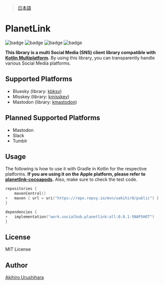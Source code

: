 > [日本語](./docs/README_ja.md)

# PlanetLink

![badge][badge-js]
![badge][badge-jvm]
![badge][badge-ios]
![badge][badge-mac]

**This library is a multi Social Media (SNS) client library compatible with [Kotlin Multiplatform](https://kotlinlang.org/docs/multiplatform.html).**
By using this library, you can transparently handle various Social Media platforms.

## Supported Platforms

- Bluesky (library: [kbksy](https://github.com/uakihir0/kbsky))
- Misskey (library: [kmisskey](https://github.com/uakihir0/kmisskey))
- Mastodon (library: [kmastodon](https://github.com/uakihir0/kmastodon))

## Planned Supported Platforms

- Mastodon
- Slack
- Tumblr

## Usage

The following is how to use it with Gradle in Kotlin for the respective platforms. **If you are using it on the Apple platform, please refer to [planetlink-cocoapods](https://github.com/uakihir0/planetlink-cocoapods).** Also, make sure to check the test code.

```kotlin:build.gradle.kts
repositories {
    mavenCentral()
+   maven { url = uri("https://repo.repsy.io/mvn/uakihir0/public") }
}

dependencies {
+   implementation("work.socialhub.planetlink:all:0.0.1-SNAPSHOT")
}
```

## License

MIT License

## Author

[Akihiro Urushihara](https://github.com/uakihir0)

[badge-android]: http://img.shields.io/badge/-android-6EDB8D.svg
[badge-android-native]: http://img.shields.io/badge/support-[AndroidNative]-6EDB8D.svg
[badge-wearos]: http://img.shields.io/badge/-wearos-8ECDA0.svg
[badge-jvm]: http://img.shields.io/badge/-jvm-DB413D.svg
[badge-js]: http://img.shields.io/badge/-js-F8DB5D.svg
[badge-js-ir]: https://img.shields.io/badge/support-[IR]-AAC4E0.svg
[badge-nodejs]: https://img.shields.io/badge/-nodejs-68a063.svg
[badge-linux]: http://img.shields.io/badge/-linux-2D3F6C.svg
[badge-windows]: http://img.shields.io/badge/-windows-4D76CD.svg
[badge-wasm]: https://img.shields.io/badge/-wasm-624FE8.svg
[badge-apple-silicon]: http://img.shields.io/badge/support-[AppleSilicon]-43BBFF.svg
[badge-ios]: http://img.shields.io/badge/-ios-CDCDCD.svg
[badge-mac]: http://img.shields.io/badge/-macos-111111.svg
[badge-watchos]: http://img.shields.io/badge/-watchos-C0C0C0.svg
[badge-tvos]: http://img.shields.io/badge/-tvos-808080.svg